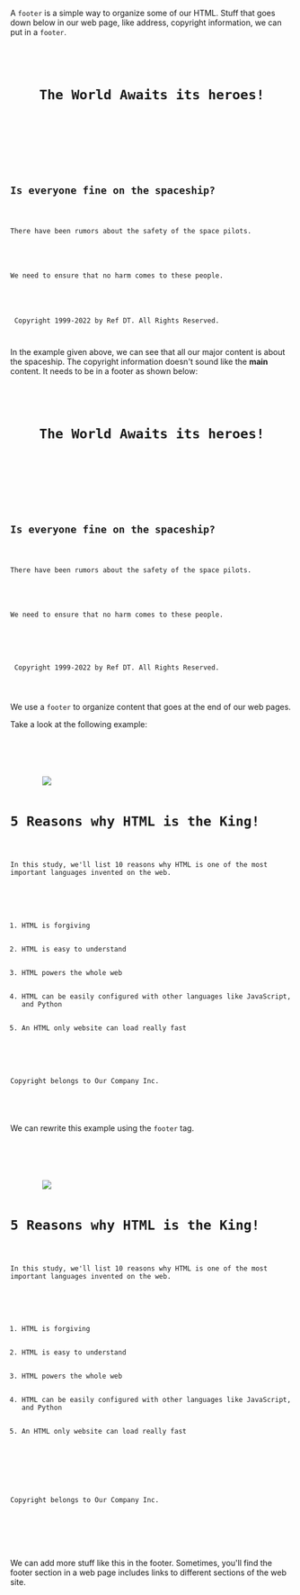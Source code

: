 A `footer` is a simple way to
organize some of our HTML. Stuff
that goes down below in our web page,
like address, copyright information, we
can put in a `footer`.

<codeblock language="html" type="lesson">
<code>
<header>
    <h1>The World Awaits its heroes!</h1>
</header>
<main>
    <h2>Is everyone fine on the spaceship?</h2>
    <p>There have been rumors about the safety of the space pilots.</p>
    <img src="">
    <p>We need to ensure that no harm comes to these people.</p>
</main>
    <p> Copyright 1999-2022 by Ref DT. All Rights Reserved. </p>
</code>
</codeblock>

In the example given above, we can
see that all our major content is
about the spaceship. The copyright
information doesn't sound like
the **main** content. It needs to be
in a footer as shown below:

<codeblock language="html" type="lesson">
<code>
<header>
    <h1>The World Awaits its heroes!</h1>
</header>
<div>
    <h2>Is everyone fine on the spaceship?</h2>
    <p>There have been rumors about the safety of the space pilots.</p>
    <img src="">
    <p>We need to ensure that no harm comes to these people.</p>
</div>
<footer>
    <p> Copyright 1999-2022 by Ref DT. All Rights Reserved. </p>
</footer>
</code>
</codeblock>

We use a `footer` to organize content
that goes at the end of our web pages.

Take a look at the following example:

<codeblock language="html" type="lesson">
<code>
<html>
    <head>
    </head>
    <body>
        <img src="#">
        <h1>5 Reasons why HTML is the King!</h1>
        <p>In this study, we'll list 10 reasons why HTML is one of the most important languages invented on the web.</p>
        <ol>
            <li>HTML is forgiving</li>
            <li>HTML is easy to understand</li>
            <li>HTML powers the whole web</li>
            <li>HTML can be easily configured with other languages like JavaScript, and Python</li>
            <li>An HTML only website can load really fast</li>
        </ol>
        <p>Copyright belongs to Our Company Inc.</p>
    </body>
</html>
</code>
</codeblock>

We can rewrite this example
using the `footer` tag.

<codeblock language="html" type="lesson">
<code>
<html>
    <head>
    </head>
    <body>
        <img src="#">
        <h1>5 Reasons why HTML is the King!</h1>
        <p>In this study, we'll list 10 reasons why HTML is one of the most important languages invented on the web.</p>
        <ol>
            <li>HTML is forgiving</li>
            <li>HTML is easy to understand</li>
            <li>HTML powers the whole web</li>
            <li>HTML can be easily configured with other languages like JavaScript, and Python</li>
            <li>An HTML only website can load really fast</li>
        </ol>
        <footer>
            <p>Copyright belongs to Our Company Inc.</p>
        </footer>
    </body>
</html>
</code>
</codeblock>

We can add more stuff like this
in the footer. Sometimes, you'll find
the footer section in a web page includes
links to different sections of the web
site.
